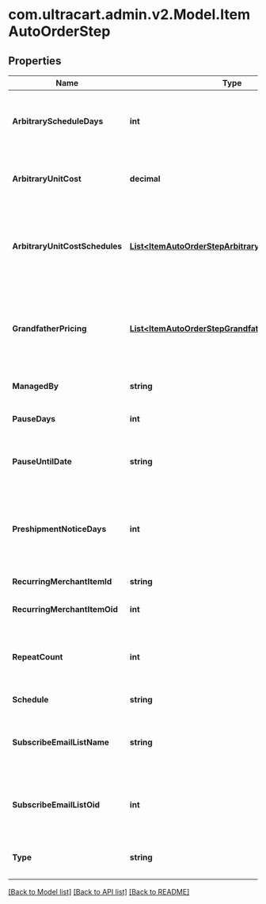 
# com.ultracart.admin.v2.Model.ItemAutoOrderStep

## Properties

Name | Type | Description | Notes
------------ | ------------- | ------------- | -------------
**ArbitraryScheduleDays** | **int** | If the schedule is arbitrary, then this is the number of days | [optional] 
**ArbitraryUnitCost** | **decimal** | Arbitrary unit cost used to override the regular item cost | [optional] 
**ArbitraryUnitCostSchedules** | [**List&lt;ItemAutoOrderStepArbitraryUnitCostSchedule&gt;**](ItemAutoOrderStepArbitraryUnitCostSchedule.md) | Arbitrary unit costs schedules for more advanced discounting by rebill attempt | [optional] 
**GrandfatherPricing** | [**List&lt;ItemAutoOrderStepGrandfatherPricing&gt;**](ItemAutoOrderStepGrandfatherPricing.md) | Grand-father pricing configuration if the rebill schedule has changed over time | [optional] 
**ManagedBy** | **string** | Managed by (defaults to UltraCart) | [optional] 
**PauseDays** | **int** | Number of days to pause | [optional] 
**PauseUntilDate** | **string** | Wait for this step to happen until the specified date | [optional] 
**PreshipmentNoticeDays** | **int** | If set, a pre-shipment notice is sent to the customer this many days in advance | [optional] 
**RecurringMerchantItemId** | **string** | Item id to rebill | [optional] 
**RecurringMerchantItemOid** | **int** | Item object identifier to rebill | [optional] 
**RepeatCount** | **int** | Number of times to rebill.  Last step can be null for infinite | [optional] 
**Schedule** | **string** | Frequency of the rebill | [optional] 
**SubscribeEmailListName** | **string** | Email list name to subscribe the customer to when the rebill occurs | [optional] 
**SubscribeEmailListOid** | **int** | Email list identifier to subscribe the customer to when this rebill occurs | [optional] 
**Type** | **string** | Type of step (item, kit only, loop or pause) | [optional] 

[[Back to Model list]](../README.md#documentation-for-models)
[[Back to API list]](../README.md#documentation-for-api-endpoints)
[[Back to README]](../README.md)

